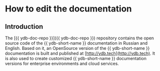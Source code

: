 # How to edit the documentation

## Introduction

The [{{ ydb-doc-repo }}]({{ ydb-doc-repo }}) repository contains the open source code of the {{ ydb-short-name }} documentation in Russian and English. Based on it, an OpenSource version of the {{ ydb-short-name }} documentation is built and published at [http://ydb.tech](http://ydb.tech). It is also used to create customized {{ ydb-short-name }} documentation versions for enterprise environments and cloud services.

